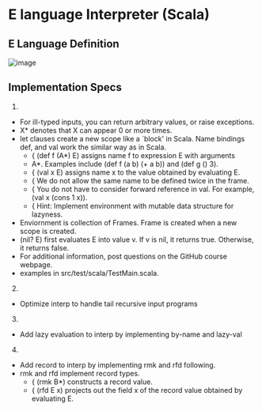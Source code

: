 # E language Interpreter (Scala)

## E Language Definition

![image](https://user-images.githubusercontent.com/43807159/115174189-c1016500-a103-11eb-8be7-3020ddde1cc0.png)

## Implementation Specs

1.
- For ill-typed inputs, you can return arbitrary values, or raise exceptions.  
- X* denotes that X can appear 0 or more times.  
- let clauses create a new scope like a `block' in Scala. Name bindings def, and val work the similar way as in Scala. 
  - { (def f (A*) E) assigns name f to expression E with arguments  
  - A*. Examples include (def f (a b) (+ a b)) and (def g () 3).  
  - { (val x E) assigns name x to the value obtained by evaluating E.  
  - { We do not allow the same name to be defined twice in the frame.  
  - { You do not have to consider forward reference in val. For example, (val x (cons 1 x)).  
  - { Hint: Implement environment with mutable data structure for lazyness.  
- Enviornment is collection of Frames. Frame is created when a new scope is created.  
- (nil? E) first evaluates E into value v. If v is nil, it returns true. Otherwise, it returns false.  
- For additional information, post questions on the GitHub course webpage.  
- examples in src/test/scala/TestMain.scala.  

2.
- Optimize interp to handle tail recursive input programs  
 
3. 
- Add lazy evaluation to interp by implementing by-name and lazy-val  

4.
- Add record to interp by implementing rmk and rfd following.  
- rmk and rfd implement record types.  
  - { (rmk B*) constructs a record value.  
  - { (rfd E x) projects out the field x of the record value obtained by evaluating E.  
